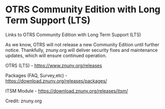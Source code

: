 # OTRS Community Edition with Long Term Support (LTS)
Links to OTRS Community Edition with Long Term Support (LTS)

As we know, OTRS will not release a new Community Edition until further notice. 
Thankfully, znuny.org will deliver security fixes and maintenance updates, which will ensure continued operation.

OTRS (LTS) - https://www.znuny.org/releases    
	
Packages (FAQ, Survey,etc) - https://download.znuny.org/releases/packages/    
	
ITSM Module - https://download.znuny.org/releases/itsm/        


Credit: znuny.org  


